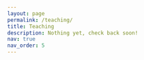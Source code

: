 ```yaml
---
layout: page
permalink: /teaching/
title: Teaching
description: Nothing yet, check back soon!
nav: true
nav_order: 5
---
```

